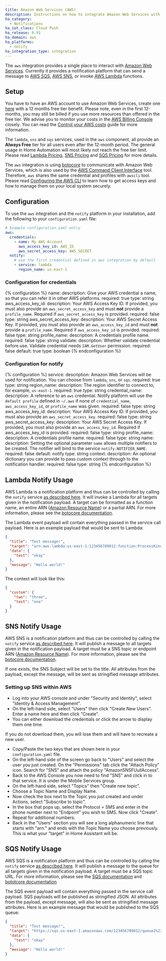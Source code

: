 ```yaml
---
title: Amazon Web Services (AWS)
description: Instructions on how to integrate Amazon Web Services with Home Assistant.
ha_category:
  - Notifications
ha_iot_class: Cloud Push
ha_release: 0.91
ha_domain: aws
ha_platforms:
  - notify
ha_integration_type: integration
---
```


The `aws` integration provides a single place to interact with [Amazon Web Services](https://aws.amazon.com/). Currently it provides a notification platform that can send a message to [AWS SQS](https://aws.amazon.com/sqs/), [AWS SNS](https://aws.amazon.com/sns/), or invoke [AWS Lambda](https://aws.amazon.com/lambda/) functions.

## Setup

You have to have an AWS account to use Amazon Web Services, create one [here](https://aws.amazon.com/free/) with a 12 months free tier benefit. Please note, even in the first 12-months, you may still be billed if you use more resources than offered in the free tier. We advise you to monitor your costs in the [AWS Billing Console](https://console.aws.amazon.com/billing/) closely. You can read the [Control your AWS costs](https://aws.amazon.com/getting-started/tutorials/control-your-costs-free-tier-budgets/) guide for more information.

The `lambda`, `sns` and `sqs` services, used in the `aws` component, all provide an **Always Free** tier for all users even after the 12-month period. The general usage in Home Automation will most likely not reach the free tier limit. Please read [Lambda Pricing](https://aws.amazon.com/lambda/pricing/), [SNS Pricing](https://aws.amazon.com/sns/pricing/) and [SQS Pricing](https://aws.amazon.com/sqs/pricing/) for more details.

The `aws` integration is using [botocore](https://botocore.amazonaws.com/v1/documentation/api/latest/index.html) to communicate with Amazon Web Services, which is also used by the [AWS Command Client Interface](https://aws.amazon.com/cli/) tool. Therefore, `aws` shares the same credential and profiles with `awscli` tool. Please read [Configuring the AWS CLI](https://docs.aws.amazon.com/cli/latest/userguide/cli-chap-configure.html) to learn how to get access keys and how to manage them on your local system securely.

## Configuration

To use the `aws` integration and the `notify` platform in your installation, add the following to your `configuration.yaml` file:

```yaml
# Example configuration.yaml entry
aws:
  credentials:
    - name: My AWS Account
      aws_access_key_id: AWS_ID
      aws_secret_access_key: AWS_SECRET
  notify:
    # use the first credential defined in aws integration by default
    - service: lambda
      region_name: us-east-1
```

### Configuration for credentials

{% configuration %}
name:
  description: Give your AWS credential a name, so that you can refer it in other AWS platforms.
  required: true
  type: string
aws_access_key_id:
  description: Your AWS Access Key ID. If provided, you must also provide an `aws_secret_access_key` and must **not** provide a `profile_name`. Required if `aws_secret_access_key` is provided.
  required: false
  type: string
aws_secret_access_key:
  description: Your AWS Secret Access Key. If provided, you must also provide an `aws_access_key_id` and must **not** provide a `profile_name`. Required if `aws_access_key_id` is provided.
  required: false
  type: string
profile_name:
  description: A credentials profile name.
  required: false
  type: string
validate:
  description: Whether validate credential before use. Validate credential needs `IAM.GetUser` permission.
  required: false
  default: true
  type: boolean
{% endconfiguration %}

### Configuration for notify

{% configuration %}
service:
  description: Amazon Web Services will be used for notification. You can choose from `lambda`, `sns`, or `sqs`.
  required: true
  type: string
region_name:
  description: The region identifier to connect to, for example, `us-east-1`.
  required: true
  type: string
credential_name:
  description: A reference to an `aws` credential. Notify platform will use the `default profile` defined in `~/.aws` if none of `credential_name`, `aws_access_key_id`, or `profile_name` was given.
  required: false
  type: string
aws_access_key_id:
  description: Your AWS Access Key ID. If provided, you must also provide an `aws_secret_access_key`.
  required: false
  type: string
aws_secret_access_key:
  description: Your AWS Secret Access Key. If provided, you must also provide an `aws_access_key_id`. Required if aws_access_key_id is provided.
  required: false
  type: string
profile_name:
  description: A credentials profile name.
  required: false
  type: string
name:
  description: Setting the optional parameter `name` allows multiple notifiers to be created. The notifier will bind to the service `notify.NOTIFIER_NAME`.
  required: false
  default: notify
  type: string
context:
  description: An optional dictionary you can provide to pass custom context through to the notification handler.
  required: false
  type: string
{% endconfiguration %}

## Lambda Notify Usage

AWS Lambda is a notification platform and thus can be controlled by calling the `notify` service [as described here](/integrations/notify/). It will invoke a Lambda for all targets given in the notification payload. A target can be formatted as a function name, an entire ARN ([Amazon Resource Name](https://docs.aws.amazon.com/general/latest/gr/aws-arns-and-namespaces.html)) or a partial ARN. For more information, please see the [botocore documentation](https://botocore.amazonaws.com/v1/documentation/api/latest/reference/services/lambda.html#Lambda.Client.invoke).

The Lambda event payload will contain everything passed in the service call payload. Here is an example payload that would be sent to Lambda:

```json
{
  "title": "Test message!",
  "target": "arn:aws:lambda:us-east-1:123456789012:function:ProcessKinesisRecords",
  "data": {
    "test": "okay"
  },
  "message": "Hello world!"
}
```

The context will look like this:

```json
{
  "custom": {
    "two": "three",
    "test": "one"
  }
}
```

## SNS Notify Usage

AWS SNS is a notification platform and thus can be controlled by calling the `notify` service [as described here](/integrations/notify/). It will publish a message to all targets given in the notification payload. A target must be a SNS topic or endpoint ARN ([Amazon Resource Name](https://docs.aws.amazon.com/general/latest/gr/aws-arns-and-namespaces.html)). For more information, please see the [botocore documentation](https://botocore.amazonaws.com/v1/documentation/api/latest/reference/services/sns.html#SNS.Client.publish).

If one exists, the SNS Subject will be set to the title. All attributes from the payload, except the message, will be sent as stringified message attributes.

### Setting up SNS within AWS

- Log into your AWS console and under "Security and Identity", select "Identity & Access Management".
- On the left-hand side, select "Users" then click "Create New Users". Enter a name here and then click "Create".
- You can either download the credentials or click the arrow to display them one time.

<div class='note warning'>
If you do not download them, you will lose them and will have to recreate a new user.
</div>

- Copy/Paste the two keys that are shown here in your `configuration.yaml` file.
- On the left-hand side of the screen go back to "Users" and select the user you just created. On the "Permissions" tab click the "Attach Policy" icon. Search for "SNS" and attach the policy "AmazonSNSFUullAccess".
- Back to the AWS Console you now need to find "SNS" and click in to that service. It is under the Mobile Services group.
- On the left-hand side, select "Topics" then "Create new topic".
- Choose a Topic Name and Display Name.
- Now check the box next to the Topic you just created and under Actions, select "Subscribe to topic".
- In the box that pops up, select the Protocol = SMS and enter in the phone number next to "Endpoint" you wish to SMS. Now click "Create".
- Repeat for additional numbers.
- Back in the "Users" section you will see a long alphanumeric line that starts with "arn:" and ends with the Topic Name you choose previously. This is what your "target" in Home Assistant will be.

## SQS Notify Usage

AWS SQS is a notification platform and thus can be controlled by calling the `notify` service [as described here](/integrations/notify/). It will publish a message to the queue for all targets given in the notification payload. A target must be a SQS topic URL. For more information, please see the [SQS documentation](https://docs.aws.amazon.com/AWSSimpleQueueService/latest/SQSDeveloperGuide/ImportantIdentifiers.html) and [bototcore documentation](https://botocore.amazonaws.com/v1/documentation/api/latest/reference/services/sqs.html#SQS.Client.send_message)

The SQS event payload will contain everything passed in the service call payload. SQS payloads will be published as stringified JSON. All attributes from the payload, except message, will also be sent as stringified message attributes. Here is an example message that would be published to the SQS queue:

```json
{
  "title": "Test message!",
  "target": "https://sqs.us-east-1.amazonaws.com/123456789012/queue2%22",
  "data": {
    "test": "okay"
  },
  "message": "Hello world!"
}
```
